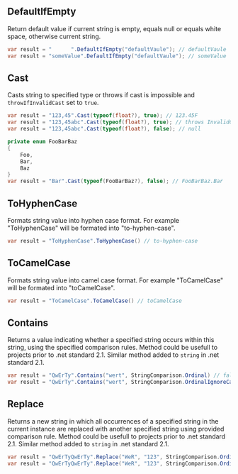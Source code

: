 ## DefaultIfEmpty

Return default value if current string is empty, equals null or equals white space, otherwise current string.

```csharp
var result = "      ".DefaultIfEmpty("defaultVaule"); // defaultVaule
var result = "someValue".DefaultIfEmpty("defaultVaule"); // someValue
```

## Cast

Casts string to specified type or throws if cast is impossible and `throwIfInvalidCast` set to `true`.

```csharp
var result = "123,45".Cast(typeof(float?), true); // 123.45F
var result = "123,45abc".Cast(typeof(float?), true); // throws InvalidCastException
var result = "123,45abc".Cast(typeof(float?), false); // null

private enum FooBarBaz
{
    Foo,
    Bar,
    Baz
}
var result = "Bar".Cast(typeof(FooBarBaz?), false); // FooBarBaz.Bar
```

## ToHyphenCase

Formats string value into hyphen case format. For example "ToHyphenCase" will be formated into "to-hyphen-case".

```csharp
var result = "ToHyphenCase".ToHyphenCase() // to-hyphen-case
```

## ToCamelCase

Formats string value into camel case format. For example "ToCamelCase" will be formated into "toCamelCase".

```csharp
var result = "ToCamelCase".ToCamelCase() // toCamelCase
```

## Contains

Returns a value indicating whether a specified string occurs within this string, using the specified comparison rules.
Method could be usefull to projects prior to .net standard 2.1. Similar method added to `string` in .net standard 2.1.

```csharp
var result = "QwErTy".Contains("wert", StringComparison.Ordinal) // false
var result = "QwErTy".Contains("wert", StringComparison.OrdinalIgnoreCase) // true
```

## Replace

Returns a new string in which all occurrences of a specified string in the current instance are replaced with another specified string using provided comparison rule.
Method could be usefull to projects prior to .net standard 2.1. Similar method added to `string` in .net standard 2.1.

```csharp
var result = "QwErTyQwErTy".Replace("WeR", "123", StringComparison.Ordinal) // QwErTyQwErTy
var result = "QwErTyQwErTy".Replace("WeR", "123", StringComparison.OrdinalIgnoreCase) // Q123TyQ123Ty
```